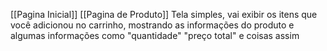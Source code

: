 [[Pagina Inicial]] [[Pagina de Produto]]
Tela simples, vai exibir os itens que você adicionou no carrinho, mostrando as informações do produto e algumas informações como "quantidade" "preço total" e coisas assim